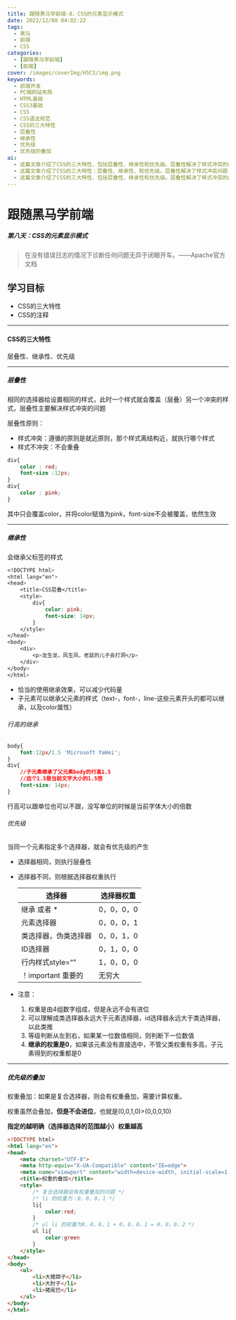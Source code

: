 ```yaml
---
title: 跟随黑马学前端-8，CSS的元素显示模式
date: 2022/12/08 04:02:22
tags:
  - 黑马
  - 前端
  - CSS
categories:
  - [跟随黑马学前端]
  - [前端]
cover: /images/coverImg/H5C3/img.png
keywords:
  - 前端开发
  - PC端网站布局
  - HTML基础
  - CSS3基础
  - CSS
  - CSS语法规范
  - CSS的三大特性
  - 层叠性
  - 继承性
  - 优先级
  - 优先级的叠加
ai:
  - 这篇文章介绍了CSS的三大特性，包括层叠性、继承性和优先级。层叠性解决了样式冲突的问题，根据就近原则确定样式的应用。继承性让子元素可以继承父元素的样式，减少代码量。优先级用于解决同一元素被多个选择器选中时的样式应用问题，通过权重来确定哪个样式优先生效。文章还介绍了权重叠加的情况，指出了选择器越明确权重越高的原则。
  - 这篇文章介绍了CSS的三大特性：层叠性、继承性、和优先级。层叠性解决了样式冲突问题，继承性让子元素可以继承父元素的样式，而优先级决定了当多个样式规则应用于同一元素时，哪个样式规则会生效。文章还提到了如何计算选择器的权重以及权重的叠加。这些知识对于理解和掌握CSS样式的应用非常重要。
  - 这篇文章介绍了CSS的三大特性，包括层叠性、继承性和优先级。层叠性解决了样式冲突的问题，优先采用就近原则。继承性允许子元素继承父元素的样式，有助于减少代码量。文章还解释了优先级的概念，不同选择器的权重决定了哪个样式将被应用，其中ID选择器的权重最高，继承的权重为0。最后，文章提到了权重的叠加问题，复合选择器会叠加权重，选择器越明确，权重越高。
---
```

# 跟随黑马学前端

##### 第八天：CSS的元素显示模式

> 在没有错误日志的情况下诊断任何问题无异于闭眼开车。——Apache官方文档



## 学习目标

* CSS的三大特性
* CSS的注释

---

#### CSS的三大特性

层叠性、继承性、优先级

---

##### 层叠性

相同的选择器给设置相同的样式，此时一个样式就会覆盖（层叠）另一个冲突的样式，层叠性主要解决样式冲突的问题

层叠性原则：

* 样式冲突：遵循的原则是就近原则，那个样式离结构近，就执行哪个样式
* 样式不冲突：不会重叠

~~~CSS
div{
	color : red;
    font-size :12px;
}
div{
	color : pink;
}
~~~

其中只会覆盖color，并将color赋值为pink，font-size不会被覆盖，依然生效

---

##### 继承性

会继承父标签的样式

~~~CSS
<!DOCTYPE html>
<html lang="en">
<head>
    <title>CSS层叠</title>
    <style>
        div{
            color: pink;
            font-size: 14px;
        }
    </style>
</head>
<body>
    <div>
        <p>龙生龙，凤生凤，老鼠的儿子会打洞</p>
    </div>
</body>
</html>
~~~

* 恰当的使用继承效果，可以减少代码量
* 子元素可以继承父元素的样式（text-，font-，line-这些元素开头的都可以继承，以及color属性）

###### 行高的继承

~~~~CSS
body{
	font:12px/1.5 'Microsoft YaHei';
}
div{
	//子元素继承了父元素body的行高1.5
    //这个1.5是当前文字大小的1.5倍
	font-size: 14px;
}
~~~~

行高可以跟单位也可以不跟，没写单位的时候是当前字体大小的倍数

###### 优先级

当同一个元素指定多个选择器，就会有优先级的产生

* 选择器相同，则执行层叠性

* 选择器不同，则根据选择器权重执行

  | 选择器               | 选择器权重 |
  | -------------------- | ---------- |
  | 继承 或者 *          | 0，0，0，0 |
  | 元素选择器           | 0，0，0，1 |
  | 类选择器，伪类选择器 | 0，0，1，0 |
  | ID选择器             | 0，1，0，0 |
  | 行内样式style=“”     | 1，0，0，0 |
  | ！important 重要的   | 无穷大     |

* 注意：

  1. 权重是由4组数字组成，但是永远不会有进位
  2. 可以理解成类选择器永远大于元素选择器，id选择器永远大于类选择器，以此类推
  3. 等级判断从左到右，如果某一位数值相同，则判断下一位数值
  4. **继承的权重是0**，如果该元素没有直接选中，不管父类权重有多高，子元素得到的权重都是0

---

##### 优先级的叠加

权重叠加：如果是复合选择器，则会有权重叠加，需要计算权重。

权重虽然会叠加，**但是不会进位**，也就是(0,0,1,0)>(0,0,0,10)

**指定的越明确（选择器选择的范围越小）权重越高**

~~~HTML
<!DOCTYPE html>
<html lang="en">
<head>
    <meta charset="UTF-8">
    <meta http-equiv="X-UA-Compatible" content="IE=edge">
    <meta name="viewport" content="width=device-width, initial-scale=1.0">
    <title>权重的叠加</title>
    <style>
        /* 复合选择器会有权重叠加的问题 */
        /* li 的权重为：0，0，0，1 */
        li{
            color:red;
        }
        /* ul li 的权重为0，0，0，1 + 0，0，0，1 = 0，0，0，2 */
        ul li{
            color:green
        }
    </style>
</head>
<body>
    <ul>
        <li>大猪蹄子</li>
        <li>大肘子</li>
        <li>猪尾巴</li>
    </ul>
</body>
</html>
~~~
